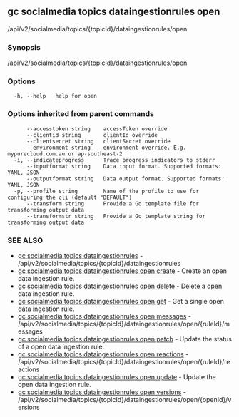 ## gc socialmedia topics dataingestionrules open

/api/v2/socialmedia/topics/{topicId}/dataingestionrules/open

### Synopsis

/api/v2/socialmedia/topics/{topicId}/dataingestionrules/open

### Options

```
  -h, --help   help for open
```

### Options inherited from parent commands

```
      --accesstoken string    accessToken override
      --clientid string       clientId override
      --clientsecret string   clientSecret override
      --environment string    environment override. E.g. mypurecloud.com.au or ap-southeast-2
  -i, --indicateprogress      Trace progress indicators to stderr
      --inputformat string    Data input format. Supported formats: YAML, JSON
      --outputformat string   Data output format. Supported formats: YAML, JSON
  -p, --profile string        Name of the profile to use for configuring the cli (default "DEFAULT")
      --transform string      Provide a Go template file for transforming output data
      --transformstr string   Provide a Go template string for transforming output data
```

### SEE ALSO

* [gc socialmedia topics dataingestionrules](gc_socialmedia_topics_dataingestionrules.html)	 - /api/v2/socialmedia/topics/{topicId}/dataingestionrules
* [gc socialmedia topics dataingestionrules open create](gc_socialmedia_topics_dataingestionrules_open_create.html)	 - Create an open data ingestion rule.
* [gc socialmedia topics dataingestionrules open delete](gc_socialmedia_topics_dataingestionrules_open_delete.html)	 - Delete a open data ingestion rule.
* [gc socialmedia topics dataingestionrules open get](gc_socialmedia_topics_dataingestionrules_open_get.html)	 - Get a single open data ingestion rule.
* [gc socialmedia topics dataingestionrules open messages](gc_socialmedia_topics_dataingestionrules_open_messages.html)	 - /api/v2/socialmedia/topics/{topicId}/dataingestionrules/open/{ruleId}/messages
* [gc socialmedia topics dataingestionrules open patch](gc_socialmedia_topics_dataingestionrules_open_patch.html)	 - Update the status of a open data ingestion rule.
* [gc socialmedia topics dataingestionrules open reactions](gc_socialmedia_topics_dataingestionrules_open_reactions.html)	 - /api/v2/socialmedia/topics/{topicId}/dataingestionrules/open/{ruleId}/reactions
* [gc socialmedia topics dataingestionrules open update](gc_socialmedia_topics_dataingestionrules_open_update.html)	 - Update the open data ingestion rule.
* [gc socialmedia topics dataingestionrules open versions](gc_socialmedia_topics_dataingestionrules_open_versions.html)	 - /api/v2/socialmedia/topics/{topicId}/dataingestionrules/open/{openId}/versions


